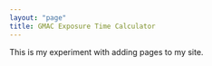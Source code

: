 ```yaml
---
layout: "page"
title: GMAC Exposure Time Calculator
---
```


This is my experiment with adding pages to my site.


